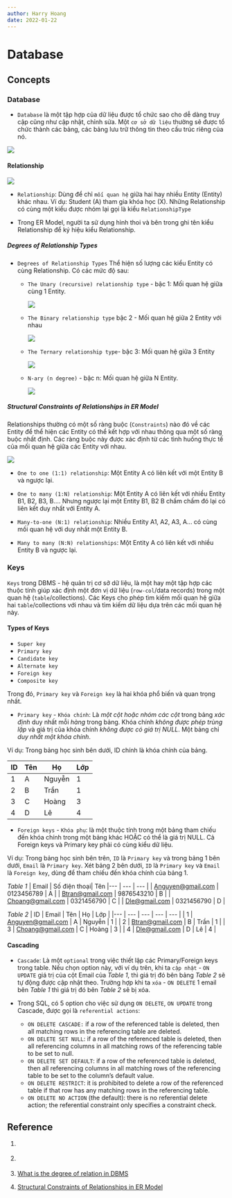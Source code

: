 ```yaml
---
author: Harry Hoang
date: 2022-01-22
---
```


# Database

## Concepts

### Database
- `Database` là một tập hợp của dữ liệu được tổ chức sao cho dễ dàng truy cập cũng như cập nhật, chỉnh sửa. Một `cơ sở dữ liệu` thường sẽ được tổ chức thành các bảng, các bảng lưu trữ thông tin theo cấu trúc riêng của nó.

![](./images/db-components.png)

#### Relationship

![](./images/ER-model.png)

- `Relationship`:  Dùng để chỉ `mối quan hệ` giữa hai hay nhiều Entity (Entity) khác nhau. Ví dụ: Student (A) tham gia khóa học (X). Những Relationship có cùng một kiểu được nhóm lại gọi là kiểu `RelationshipType`

- Trong ER Model, người ta sử dụng hình thoi và bên trong ghi tên kiểu Relationship để ký hiệu kiểu Relationship.

##### Degrees of Relationship Types
- `Degrees of Relationship Types` Thể hiện số lượng các kiểu Entity có cùng Relationship. Có các mức độ sau:

    + `The Unary (recursive) relationship type` - bậc 1: Mối quan hệ giữa cùng 1 Entity.

        ![](./images/relationship-d1.jpg)

    + `The Binary relationship type` bậc 2 - Mối quan hệ giữa 2 Entity với nhau

        ![](./images/relationship-d2.jpg)

    + `The Ternary relationship type`- bậc 3: Mối quan hệ giữa 3 Entity

        ![](./images/relationship-d3.jpg)

    + `N-ary (n degree)` - bậc n: Mối quan hệ giữa N Entity.

        ![](./images/relationship-dn.jpg)

##### Structural Constraints of Relationships in ER Model

Relationships thường có một số ràng buộc (`Constraints`) nào đó về các Entity để thể hiện các Entity có thể kết hợp với nhau thông qua một số ràng buộc nhất định. Các ràng buộc này được xác định từ các tình huống thực tế của mối quan hệ giữa các Entity với nhau. 

![](./images/E-to-E.png)

- `One to one (1:1) relationship`: Một Entity A có liên kết với một Entity B và ngược lại.

- `One to many (1:N) relationship`: Một Entity A có liên kết với nhiều Entity B1, B2, B3, B.... Nhưng ngược lại một Entity B1, B2 B chấm chấm đó lại có liên kết duy nhất với Entity A.

- `Many-to-one (N:1) relationship`: Nhiều Entity A1, A2, A3, A... có cùng mối quan hệ với duy nhất một Entity B.

- `Many to many (N:N) relationships`: Một Entity A có liên kết với nhiều Entity B và ngược lại.

### Keys

`Keys` trong DBMS - hệ quản trị cơ sở dữ liệu, là một hay một tập hợp các thuộc tính giúp xác định một đơn vị dữ liệu (`row-col`/data records) trong một quan hệ (`table`/collections). Các Keys cho phép tìm kiếm mối quan hệ giữa hai `table`/collections với nhau và tìm kiếm dữ liệu dựa trên các mối quan hệ này.

#### Types of Keys
- `Super key`
- `Primary key`
- `Candidate key`
- `Alternate key`
- `Foreign key`
- `Composite key`

Trong đó, `Primary key` và `Foreign key` là hai khóa phổ biến và quan trọng nhất.

- `Primary key` - `Khóa chính`: Là *một cột hoặc nhóm các cột* trong bảng *xác định* duy nhất mỗi *hàng* trong bảng. Khóa chính *không được phép trùng lặp* và giá trị của khóa chính *không được có giá trị NULL*. Một bảng chỉ *duy nhất một khóa chính*.

Ví dụ: Trong bảng học sinh bên dưới, ID chính là khóa chính của bảng.

| ID | Tên | Họ | Lớp |
|--- | --- | --- | --- |
| 1 | A | Nguyễn | 1 |
| 2	| B	| Trần | 1 |
| 3	| C	| Hoàng | 3 |
| 4	| D | Lê | 4 |

-  `Foreign keys` - `Khóa phụ`: là một thuộc tính trong một bảng tham chiếu đến khóa chính trong một bảng khác HOẶC có thể là giá trị NULL. Cả Foreign keys và Primary key phải có cùng kiểu dữ liệu.

Ví dụ: Trong bảng học sinh bên trên, `ID` là `Primary key`  và trong bảng 1 bên dưới, `Email` là `Primary key`. Xét bảng 2 bên dưới, `ID` là `Primary key` và `Email` là `Foreign key`, dùng để tham chiếu đến khóa chính của bảng 1.

*Table 1*
| Email | Số điện thoại| Tên
|--- | --- | --- |
| Anguyen@gmail.com	| 0123456789 | A |
| Btran@gmail.com	| 9876543210 | B |
| Choang@gmail.com	| 0321456790 | C |
| Dle@gmail.com	| 0321456790 | D |

*Table 2*
| ID | Email | Tên | Họ | Lớp |
|--- | --- | --- | --- | --- |
| 1 | Anguyen@gmail.com	| A | Nguyễn | 1 |
| 2	| Btran@gmail.com	| B	| Trần | 1 |
| 3	| Choang@gmail.com	| C	| Hoàng | 3 |
| 4	| Dle@gmail.com	| D | Lê | 4 |


#### Cascading

- `Cascade`: Là một `optional` trong việc thiết lập các Primary/Foreign keys trong table. Nếu chọn option này, với ví dụ trên, khi ta `cập nhật` - `ON UPDATE` giá trị của cột Email của _Table 1_, thì giá trị đó bên bảng _Table 2_ sẽ tự động được cập nhật theo. Trường hợp khi ta `xóa` - `ON DELETE` 1 email bên _Table 1_ thì giá trị đó bên _Table 2_ sẽ bị xóa.

- Trong SQL, có 5 option cho việc sử dụng  `ON DELETE`, `ON UPDATE` trong Cascade, được gọi là
`referential actions`:
    - `ON DELETE CASCADE:` if a row of the referenced table is deleted, then all matching rows in the referencing table are deleted.
    - `ON DELETE SET NULL`: if a row of the referenced table is deleted, then all referencing columns in all matching rows of the referencing table to be set to null.
    - `ON DELETE SET DEFAULT`: if a row of the referenced table is deleted, then all referencing columns in all matching rows of the referencing table to be set to the column’s default value.
    - `ON DELETE RESTRICT`: it is prohibited to delete a row of the referenced table if that row has any matching rows in the referencing table.
    - `ON DELETE NO ACTION` (the default): there is no referential delete action; the referential constraint only specifies a constraint check.

## Reference

1. [](https://www.guru99.com/introduction-to-database-sql.html)

2. [](https://opentextbc.ca/dbdesign01/chapter/chapter-8-entity-relationship-model/)

3. [What is the degree of relation in DBMS](https://afteracademy.com/blog/what-is-the-degree-of-relation-in-dbms)

4. [Structural Constraints of Relationships in ER Model](https://www.geeksforgeeks.org/structural-constraints-of-relationships-in-er-model/)
